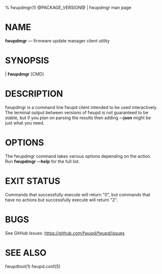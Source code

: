 % fwupdmgr(1) @PACKAGE_VERSION@ | fwupdmgr man page

NAME
====

**fwupdmgr** — firmware update manager client utility

SYNOPSIS
========

| **fwupdmgr** [CMD]

DESCRIPTION
===========

fwupdmgr is a command line fwupd client intended to be used interactively.
The terminal output between versions of fwupd is not guaranteed to be stable, but if you plan on
parsing the results then adding **\-\-json** might be just what you need.

OPTIONS
=======

The fwupdmgr command takes various options depending on the action.
Run **fwupdmgr \-\-help** for the full list.

EXIT STATUS
===========

Commands that successfully execute will return "0", but commands that have no
actions but successfully execute will return "2".

BUGS
====

See GitHub Issues: <https://github.com/fwupd/fwupd/issues>

SEE ALSO
========

fwupdtool(1)
fwupd.conf(5)
